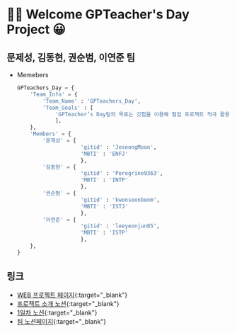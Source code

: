 # 🎉✨ Welcome GPTeacher's Day Project 😀

## 문제성, 김동현, 권순범, 이연준 팀

- Memebers
    ```python
    GPTeachers_Day = {
        'Team_Info' = {
            'Team_Name' : 'GPTeachers_Day',
            'Team_Goals' : [
                'GPTeacher’s Day팀의 목표는 깃헙을 이용해 협업 프로젝트 적극 활용하기 입니다.',
                ],
        },
        'Members' = {
            '문제성' = {
                        'gitid' : 'JeseongMoon',
                        'MBTI' : 'ENFJ'
                        },
            '김동현' = {
                        'gitid' : 'Peregrine9363',
                        'MBTI' : 'INTP'
                        },
            '권순범' = {
                        'gitid' : 'kwonsoonbeom',
                        'MBTI' : 'ISTJ'
                        },
            '이연준' = {
                        'gitid' : 'leeyeonjun85',
                        'MBTI' : 'ISTP'
                        },
        },
    }
    ```


## 링크
- [WEB 프로젝트 페이지](http://leeyj85.shop/GPTeachersDay){:target="_blank"}
- [프로젝트 소개 노션](https://codestates.notion.site/AIB-17-Team-Project-1-2023-05-15-2023-05-25-9454e090dcdf4cf891c71c0b4bd2ba5e){:target="_blank"}
- [1일차 노션](https://www.notion.so/1-1-23de33f86c034ca4836fb0d45bbad632){:target="_blank"}
- [팀 노션페이지](https://www.notion.so/9891e517ff9a473491a1d4d2f3a87221?v=d776e70e97454284b0cc4c6988a77a51){:target="_blank"}